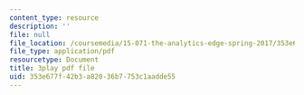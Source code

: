 ```yaml
---
content_type: resource
description: ''
file: null
file_location: /coursemedia/15-071-the-analytics-edge-spring-2017/353e677f42b3a82036b7753c1aadde55_UVeZhQBNvkE.pdf
file_type: application/pdf
resourcetype: Document
title: 3play pdf file
uid: 353e677f-42b3-a820-36b7-753c1aadde55
---
```

